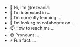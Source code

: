 - 👋 Hi, I’m @rezvaniali
- 👀 I’m interested in ...
- 🌱 I’m currently learning ...
- 💞️ I’m looking to collaborate on ...
- 📫 How to reach me ...
- 😄 Pronouns: ...
- ⚡ Fun fact: ...

<!---
rezvaniali/rezvaniali is a ✨ special ✨ repository because its `README.md` (this file) appears on your GitHub profile.
You can click the Preview link to take a look at your changes.
--->
